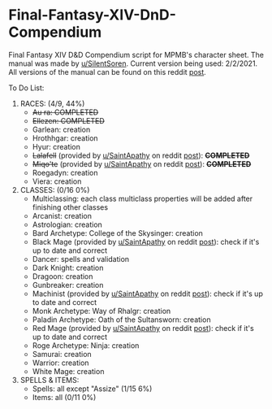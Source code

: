 # Final-Fantasy-XIV-DnD-Compendium
Final Fantasy XIV D&amp;D Compendium script for MPMB's character sheet. The manual was made by [u/SilentSoren](https://www.reddit.com/user/SilentSoren/ "Reddit user"). Current version being used: 2/2/2021. All versions of the manual can be found on this reddit [post](https://www.reddit.com/r/FFXIVxDnD/comments/aoxa5v/current_build_and_previous_versions/?sort=new "Reddit post").

To Do List:
1. RACES: (4/9, 44%)
    * ~~Au ra: COMPLETED~~
    * ~~Ellezen: COMPLETED~~
    * Garlean: creation
    * Hrothhgar: creation
    * Hyur: creation
    * ~~Lalafell~~ (provided by [u/SaintApathy](https://www.reddit.com/user/SaintApathy/posts/ "Reddit user") on reddit [post](https://www.reddit.com/r/FFXIVxDnD/comments/b2l709/shadowbringers_content_import_scripts_for_rmpmb_s/ "Reddit post")): ~~**COMPLETED**~~
    * ~~Miqo'te~~  (provided by [u/SaintApathy](https://www.reddit.com/user/SaintApathy/posts/ "Reddit user") on reddit [post](https://www.reddit.com/r/FFXIVxDnD/comments/b2l709/shadowbringers_content_import_scripts_for_rmpmb_s/ "Reddit post")): ~~**COMPLETED**~~
    * Roegadyn: creation
    * Viera: creation
2. CLASSES: (0/16 0%)
    * Multiclassing: each class multiclass properties will be added after finishing other classes
    * Arcanist: creation
    * Astrologian: creation
    * Bard Archetype: College of the Skysinger: creation
    * Black Mage (provided by [u/SaintApathy](https://www.reddit.com/user/SaintApathy/posts/ "Reddit user") on reddit [post](https://www.reddit.com/r/FFXIVxDnD/comments/b2l709/shadowbringers_content_import_scripts_for_rmpmb_s/ "Reddit post")): check if it's up to date and correct
    * Dancer: spells and validation
    * Dark Knight: creation
    * Dragoon: creation
    * Gunbreaker: creation
    * Machinist (provided by [u/SaintApathy](https://www.reddit.com/user/SaintApathy/posts/ "Reddit user") on reddit [post](https://www.reddit.com/r/FFXIVxDnD/comments/b2l709/shadowbringers_content_import_scripts_for_rmpmb_s/ "Reddit post")): check if it's up to date and correct
    * Monk Archetype: Way of Rhalgr: creation
    * Paladin Archetype: Oath of the Sultansworn: creation
    * Red Mage (provided by [u/SaintApathy](https://www.reddit.com/user/SaintApathy/posts/ "Reddit user") on reddit [post](https://www.reddit.com/r/FFXIVxDnD/comments/b2l709/shadowbringers_content_import_scripts_for_rmpmb_s/ "Reddit post")): check if it's up to date and correct
    * Roge Archetype: Ninja: creation
    * Samurai: creation
    * Warrior: creation
    * White Mage: creation
3. SPELLS &amp; ITEMS:
    * Spells: all except "Assize" (1/15 6%)
    * Items: all (0/11 0%)
